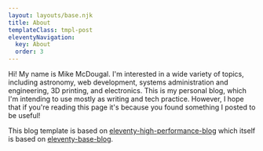 ```yaml
---
layout: layouts/base.njk
title: About
templateClass: tmpl-post
eleventyNavigation:
  key: About
  order: 3
---
```


Hi! My name is Mike McDougal. I'm interested in a wide variety of topics, including astronomy, web development, systems administration and engineering, 3D printing, and electronics. This is my personal blog, which I'm intending to use mostly as writing and tech practice. However, I hope that if you're reading this page it's because you found something I posted to be useful!

This blog template is based on [eleventy-high-performance-blog](https://www.industrialempathy.com/posts/eleventy-high-performance-blog/) which itself is based on [eleventy-base-blog](https://github.com/11ty/eleventy-base-blog).

